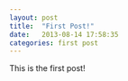 ```yaml
---
layout: post
title:  "First Post!"
date:   2013-08-14 17:58:35
categories: first post
---
```


This is the first post!

[jekyll-gh]: https://github.com/mojombo/jekyll
[jekyll]:    http://jekyllrb.com
